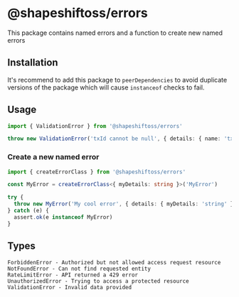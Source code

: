 # @shapeshiftoss/errors

This package contains named errors and a function to create new named errors

## Installation

It's recommend to add this package to `peerDependencies` to avoid duplicate versions of the package
which will cause `instanceof` checks to fail.

## Usage

```ts
import { ValidationError } from '@shapeshiftoss/errors'

throw new ValidationError('txId cannot be null', { details: { name: 'txId', expected: 'not null', actual: 'null' }})
```

### Create a new named error
```ts
import { createErrorClass } from '@shapeshiftoss/errors'

const MyError = createErrorClass<{ myDetails: string }>('MyError')

try {
  throw new MyError('My cool error', { details: { myDetails: 'string' } })
} catch (e) {
  assert.ok(e instanceof MyError)
}

```

## Types

```
ForbiddenError - Authorized but not allowed access request resource
NotFoundError - Can not find requested entity
RateLimitError - API returned a 429 error
UnauthorizedError - Trying to access a protected resource
ValidationError - Invalid data provided
```
